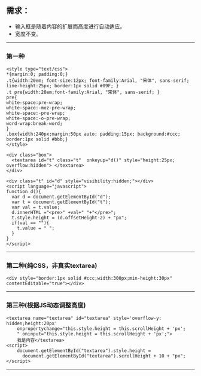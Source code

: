 ## 需求：
- 输入框是随着内容的扩展而高度进行自动适应。
- 宽度不变。

- - -
### 第一种

    <style type="text/css">
    *{margin:0; padding:0;}
    .t{width:20em; font-size:12px; font-family:Arial, "宋体", sans-serif; line-height:25px; border:1px solid #09F; }
    .t pre{width:20em;font-family:Arial, "宋体", sans-serif; }
    pre{
    white-space:pre-wrap;
    white-space:-moz-pre-wrap;
    white-space:-pre-wrap;
    white-space:-o-pre-wrap;
    word-wrap:break-word;
    }
    .box{width:240px;margin:50px auto; padding:15px; background:#ccc; border:1px solid #bbb;}
    </style>

    <div class="box">
      <textarea id="t" class="t"  onkeyup="d()" style="height:25px; overflow:hidden"> </textarea>
    </div>
    
    <div class="t" id="d" style="visibility:hidden;"></div>
    <script language="javascript">
    function d(){
      var d = document.getElementById("d");
      var t = document.getElementById("t");
      var val = t.value;
      d.innerHTML ="<pre>" +val+" "+"</pre>";
      t.style.height = (d.offsetHeight-2) + "px";
      if(val == ""){
        t.value = " ";	
      }
    }
    </script>
    
- - -    
### 第二种(纯CSS，非真实textarea)

    <div style="border:1px solid #ccc;width:300px;min-height:30px" contentEditable="true"></div>

- - -
### 第三种(根据JS动态调整高度)

    <textarea name="textarea" id="textarea" style='overflow-y: hidden;height:20px' 
        onpropertychange="this.style.height = this.scrollHeight + 'px';
        " oninput="this.style.height = this.scrollHeight + 'px';">
        我是内容</textarea>
    <script>
        document.getElementById("textarea").style.height = 
          document.getElementById("textarea").scrollHeight + 10 + "px";
    </script>
    
- - -
